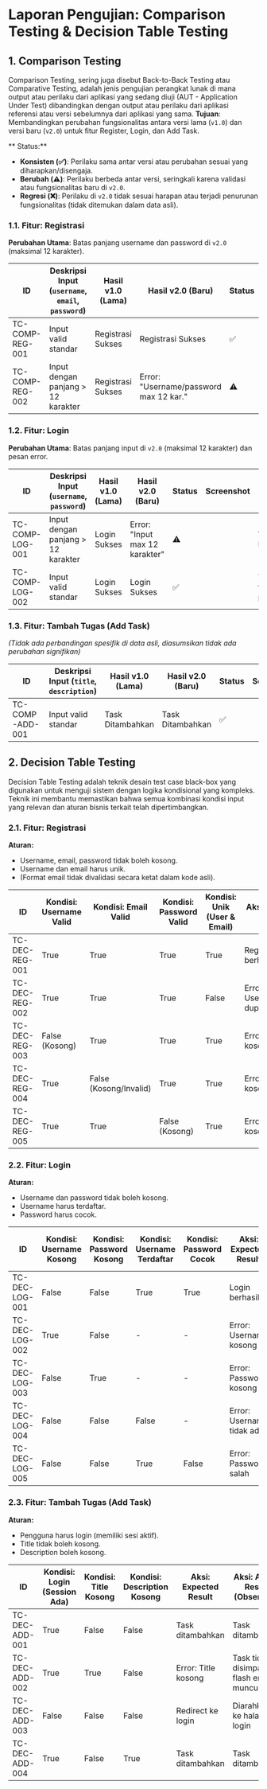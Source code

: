 # Laporan Pengujian: Comparison Testing & Decision Table Testing

## 1. Comparison Testing

Comparison Testing, sering juga disebut Back-to-Back Testing atau Comparative Testing, adalah jenis pengujian perangkat lunak di mana output atau perilaku dari aplikasi yang sedang diuji (AUT - Application Under Test) dibandingkan dengan output atau perilaku dari aplikasi referensi atau versi sebelumnya dari aplikasi yang sama.
**Tujuan**: Membandingkan perubahan fungsionalitas antara versi lama (`v1.0`) dan versi baru (`v2.0`) untuk fitur Register, Login, dan Add Task.

** Status:**
*   **Konsisten (✅)**: Perilaku sama antar versi atau perubahan sesuai yang diharapkan/disengaja.
*   **Berubah (⚠️)**: Perilaku berbeda antar versi, seringkali karena validasi atau fungsionalitas baru di `v2.0`.
*   **Regresi (❌)**: Perilaku di `v2.0` tidak sesuai harapan atau terjadi penurunan fungsionalitas (tidak ditemukan dalam data asli).

### 1.1. Fitur: Registrasi
**Perubahan Utama**: Batas panjang username dan password di `v2.0` (maksimal 12 karakter).

| ID             | Deskripsi Input (`username`, `email`, `password`) | Hasil v1.0 (Lama)      | Hasil v2.0 (Baru)                      | Status | Screenshot | Catatan                      |
|----------------|---------------------------------------------------|------------------------|----------------------------------------|--------|------------|------------------------------|
| TC-COMP-REG-001| Input valid standar                               | Registrasi Sukses      | Registrasi Sukses                      | ✅     |            | Perilaku konsisten           |
| TC-COMP-REG-002| Input dengan panjang > 12 karakter                | Registrasi Sukses      | Error: "Username/password max 12 kar." | ⚠️     |            | Validasi baru di v2.0        |

### 1.2. Fitur: Login
**Perubahan Utama**: Batas panjang input di `v2.0` (maksimal 12 karakter) dan pesan error.

| ID             | Deskripsi Input (`username`, `password`) | Hasil v1.0 (Lama) | Hasil v2.0 (Baru)                | Status | Screenshot | Catatan                      |
|----------------|------------------------------------------|-------------------|----------------------------------|--------|------------|------------------------------|
| TC-COMP-LOG-001| Input dengan panjang > 12 karakter       | Login Sukses      | Error: "Input max 12 karakter"   | ⚠️     |            | Validasi baru di v2.0        |
| TC-COMP-LOG-002| Input valid standar                      | Login Sukses      | Login Sukses                     | ✅     |            | Tidak terpengaruh perubahan  |

### 1.3. Fitur: Tambah Tugas (Add Task)
*(Tidak ada perbandingan spesifik di data asli, diasumsikan tidak ada perubahan signifikan)*

| ID             | Deskripsi Input (`title`, `description`) | Hasil v1.0 (Lama) | Hasil v2.0 (Baru) | Status | Screenshot | Catatan                      |
|----------------|------------------------------------------|-------------------|-------------------|--------|------------|------------------------------|
| TC-COMP-ADD-001| Input valid standar                      | Task Ditambahkan  | Task Ditambahkan  | ✅     |            | Perilaku konsisten (asumsi)|

## 2. Decision Table Testing

Decision Table Testing adalah teknik desain test case black-box yang digunakan untuk menguji sistem dengan logika kondisional yang kompleks. Teknik ini membantu memastikan bahwa semua kombinasi kondisi input yang relevan dan aturan bisnis terkait telah dipertimbangkan.

### 2.1. Fitur: Registrasi
**Aturan:**
*   Username, email, password tidak boleh kosong.
*   Username dan email harus unik.
*   (Format email tidak divalidasi secara ketat dalam kode asli).

| ID            | Kondisi: Username Valid | Kondisi: Email Valid | Kondisi: Password Valid | Kondisi: Unik (User & Email) | Aksi: Expected Result         | Aksi: Actual Result (Observasi)         | Screenshot |
|---------------|-------------------------|----------------------|-------------------------|------------------------------|-------------------------------|-----------------------------------------|------------|
| TC-DEC-REG-001| True                    | True                 | True                    | True                         | Registrasi berhasil           | Registrasi berhasil                     |            |
| TC-DEC-REG-002| True                    | True                 | True                    | False                        | Error: Username/email duplikat| Registrasi ditolak, pesan error muncul  |            |
| TC-DEC-REG-003| False (Kosong)          | True                 | True                    | True                         | Error: Username kosong        | Registrasi tidak diproses               |            |
| TC-DEC-REG-004| True                    | False (Kosong/Invalid)| True                    | True                         | Error: Email kosong/invalid   | Registrasi tidak diproses               |            |
| TC-DEC-REG-005| True                    | True                 | False (Kosong)          | True                         | Error: Password kosong        | Registrasi tidak diproses               |            |

### 2.2. Fitur: Login
**Aturan:**
*   Username dan password tidak boleh kosong.
*   Username harus terdaftar.
*   Password harus cocok.

| ID            | Kondisi: Username Kosong | Kondisi: Password Kosong | Kondisi: Username Terdaftar | Kondisi: Password Cocok | Aksi: Expected Result     | Aksi: Actual Result (Observasi)         | Screenshot |
|---------------|--------------------------|--------------------------|-----------------------------|-------------------------|---------------------------|-----------------------------------------|------------|
| TC-DEC-LOG-001| False                    | False                    | True                        | True                    | Login berhasil            | Login berhasil                          |            |
| TC-DEC-LOG-002| True                     | False                    | -                           | -                       | Error: Username kosong    | Login gagal, pesan error username       |            |
| TC-DEC-LOG-003| False                    | True                     | -                           | -                       | Error: Password kosong    | Login gagal, pesan error password       |            |
| TC-DEC-LOG-004| False                    | False                    | False                       | -                       | Error: Username tidak ada | Login gagal, pesan user tidak ditemukan |            |
| TC-DEC-LOG-005| False                    | False                    | True                        | False                   | Error: Password salah     | Login gagal, pesan password salah       |            |

### 2.3. Fitur: Tambah Tugas (Add Task)
**Aturan:**
*   Pengguna harus login (memiliki sesi aktif).
*   Title tidak boleh kosong.
*   Description boleh kosong.

| ID            | Kondisi: Login (Session Ada) | Kondisi: Title Kosong | Kondisi: Description Kosong | Aksi: Expected Result      | Aksi: Actual Result (Observasi)         | Screenshot |
|---------------|------------------------------|-----------------------|-----------------------------|----------------------------|-----------------------------------------|------------|
| TC-DEC-ADD-001| True                         | False                 | False                       | Task ditambahkan           | Task ditambahkan                        |            |
| TC-DEC-ADD-002| True                         | True                  | False                       | Error: Title kosong        | Task tidak disimpan, flash error muncul |            |
| TC-DEC-ADD-003| False                        | False                 | False                       | Redirect ke login          | Diarahkan ke halaman login              |            |
| TC-DEC-ADD-004| True                         | False                 | True                        | Task ditambahkan           | Task ditambahkan                        |            |
